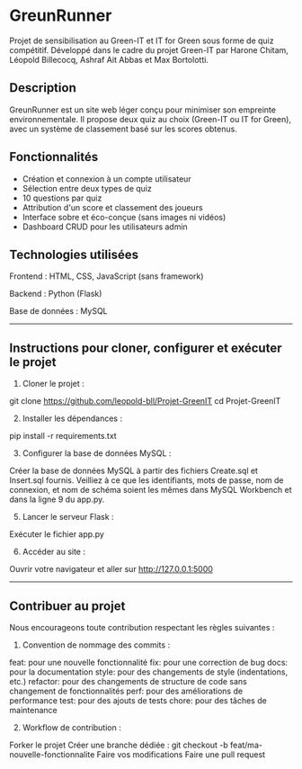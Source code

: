 # GreunRunner

Projet de sensibilisation au Green-IT et IT for Green sous forme de quiz compétitif.
Développé dans le cadre du projet Green-IT par Harone Chitam, Léopold Billecocq, Ashraf Ait Abbas et Max Bortolotti.

## Description

GreunRunner est un site web léger conçu pour minimiser son empreinte environnementale.
Il propose deux quiz au choix (Green-IT ou IT for Green), avec un système de classement basé sur les scores obtenus.

## Fonctionnalités

- Création et connexion à un compte utilisateur
- Sélection entre deux types de quiz
- 10 questions par quiz
- Attribution d'un score et classement des joueurs
- Interface sobre et éco-conçue (sans images ni vidéos)
- Dashboard CRUD pour les utilisateurs admin

## Technologies utilisées

Frontend : HTML, CSS, JavaScript (sans framework)

Backend : Python (Flask)

Base de données : MySQL

---

## Instructions pour cloner, configurer et exécuter le projet

1. Cloner le projet :

git clone https://github.com/leopold-bll/Projet-GreenIT
cd Projet-GreenIT


2. Installer les dépendances :

pip install -r requirements.txt


3. Configurer la base de données MySQL :

Créer la base de données MySQL à partir des fichiers Create.sql et Insert.sql fournis.
Veilliez à ce que les identifiants, mots de passe, nom de connexion, et nom de schéma soient les mêmes dans MySQL Workbench et dans la ligne 9 du app.py.


5. Lancer le serveur Flask :

Exécuter le fichier app.py


6. Accéder au site :

Ouvrir votre navigateur et aller sur http://127.0.0.1:5000

---

## Contribuer au projet

Nous encourageons toute contribution respectant les règles suivantes :

1. Convention de nommage des commits :

feat: pour une nouvelle fonctionnalité
fix: pour une correction de bug
docs: pour la documentation
style: pour des changements de style (indentations, etc.)
refactor: pour des changements de structure de code sans changement de fonctionnalités
perf: pour des améliorations de performance
test: pour des ajouts de tests
chore: pour des tâches de maintenance


2. Workflow de contribution :

Forker le projet
Créer une branche dédiée :
git checkout -b feat/ma-nouvelle-fonctionnalite
Faire vos modifications
Faire une pull request
